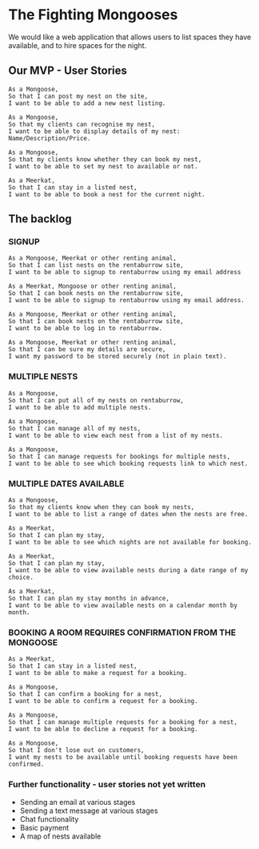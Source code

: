 # The Fighting Mongooses

We would like a web application that allows users to list spaces they have available, and to hire spaces for the night.


## Our MVP - User Stories

```
As a Mongoose,
So that I can post my nest on the site,
I want to be able to add a new nest listing.  

As a Mongoose,
So that my clients can recognise my nest,
I want to be able to display details of my nest: Name/Description/Price.

As a Mongoose,
So that my clients know whether they can book my nest,
I want to be able to set my nest to available or not.

As a Meerkat,
So that I can stay in a listed nest,
I want to be able to book a nest for the current night.
```

## The backlog

### SIGNUP

```
As a Mongoose, Meerkat or other renting animal,
So that I can list nests on the rentaburrow site,
I want to be able to signup to rentaburrow using my email address

As a Meerkat, Mongoose or other renting animal,
So that I can book nests on the rentaburrow site,
I want to be able to signup to rentaburrow using my email address.

As a Mongoose, Meerkat or other renting animal,
So that I can book nests on the rentaburrow site,
I want to be able to log in to rentaburrow.

As a Mongoose, Meerkat or other renting animal,
So that I can be sure my details are secure,
I want my password to be stored securely (not in plain text).
```

### MULTIPLE NESTS

```
As a Mongoose,
So that I can put all of my nests on rentaburrow,
I want to be able to add multiple nests.

As a Mongoose,
So that I can manage all of my nests,
I want to be able to view each nest from a list of my nests.

As a Mongoose,
So that I can manage requests for bookings for multiple nests,
I want to be able to see which booking requests link to which nest.
```

### MULTIPLE DATES AVAILABLE

```
As a Mongoose,
So that my clients know when they can book my nests,
I want to be able to list a range of dates when the nests are free.

As a Meerkat,
So that I can plan my stay,
I want to be able to see which nights are not available for booking.

As a Meerkat,
So that I can plan my stay,
I want to be able to view available nests during a date range of my choice.

As a Meerkat,
So that I can plan my stay months in advance,
I want to be able to view available nests on a calendar month by month.
```

### BOOKING A ROOM REQUIRES CONFIRMATION FROM THE MONGOOSE

```
As a Meerkat,
So that I can stay in a listed nest,
I want to be able to make a request for a booking.

As a Mongoose,
So that I can confirm a booking for a nest,
I want to be able to confirm a request for a booking.

As a Mongoose,
So that I can manage multiple requests for a booking for a nest,
I want to be able to decline a request for a booking.

As a Mongoose,
So that I don't lose out on customers,
I want my nests to be available until booking requests have been confirmed.
```

### Further functionality - user stories not yet written

- Sending an email at various stages
- Sending a text message at various stages
- Chat functionality
- Basic payment
- A map of nests available
